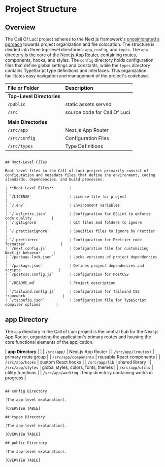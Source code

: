 # Project Structure

## Overview

The Call Of Luci project adheres to the Next.js framework's [unopinionated approach](https://nextjs.org/docs/app/building-your-application/routing/colocation) towards project organization and file colocation. The structure is divided into three top-level directories: `app`, `config`, and `types`. The `app` directory is the core of the Next.js [App Router](https://nextjs.org/docs/app), containing routes, components, hooks, and styles. The `config` directory holds configuration files that define global settings and constants, while the `types` directory contains TypeScript type definitions and interfaces. This organization facilitates easy navigation and management of the project's codebase.

| File or Folder             | Description                                              |
| :------------------------- | :------------------------------------------------------- |
| **Top-Level Directories**  |                                                          |
| `/public`                  | static assets served                                     |
| `/src`                     | source code for Call Of Luci                             |
|                            |                                                          |
| **Main Directories**       |                                                          |
| `/src/app`                 | Next.js App Router                                       |
| `/src/config`              | Configuration Files                                      |
| `/src/types`               | Type Definitions                                         |
```

## Root-Level Files

Root-level files in the Call of Luci project primarily consist of configuration and metadata files that define the environment, coding standards, dependencies, and build processes.

| **Root-Level Files**       |                                                          |
| `/LICENSE`                 | License file for project                                 |
| `/.env`                    | Environment variables                                    |
| `/.eslintrc.json`          | Configuration for ESLint to enforce code quality         |
| `/.gitignore`              | Git files and folders to ignore                          |
| `/.prettierignore`         | Specifies files to ignore by Prettier                    |
| `/.prettierrc`             | Configuration for Prettier code formatter                |
| `/next.config.js`          | Configuration file for customizing Next.js behavior      |
| `/package-lock.json`       | Locks versions of project dependencies                   |
| `/package.json`            | Defines project dependencies and scripts                 |
| `/postcss.config.js`       | Configuration for PostCSS                                |
| `/README.md`               | Project description                                      |
| `/tailwind.config.js`      | Configuration for Tailwind CSS framework                 |
| `/tsconfig.json`           | Configuration file for TypeScript compiler options       |
```

## app Directory

The `app` directory in the Call of Luci project is the central hub for the Next.js App Router, organizing the application's primary routes and housing the core functional elements of the application.

| **app Directory**          |                                                          |
| `/src/app/`                | Next.js App Router                                       |
| `/src/app/(routes)`        | primary route group                                      |
| `/src/app/components`      | reusable React components                                |
| `/src/app/hooks`           | custom React hooks                                       |
| `/src/app/lib`             | shared library                                           |
| `/src/app/styles`          | global styles, colors, fonts, themes                     |
| `/src/app/utils`           | utility functions                                        |
| `/src/app/working`         | temp directory containing works in progress              |
```

## config Directory

[The app-level explanation].

[OVERVIEW TABLE]

## types Directory

[The app-level explanation].

[OVERVIEW TABLE]

## public Directory

[The app-level explanation].

[OVERVIEW TABLE]